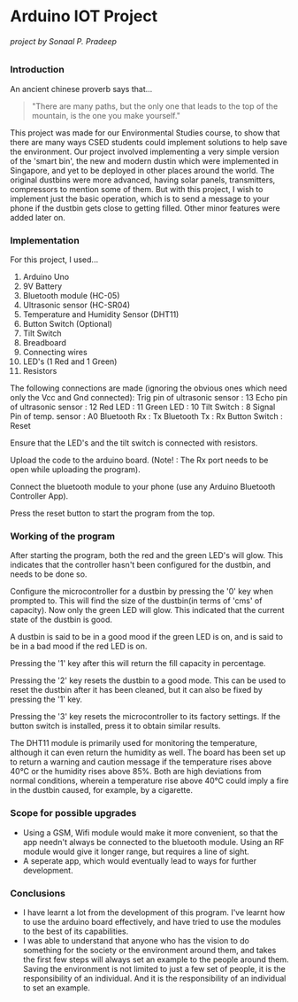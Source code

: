 Arduino IOT Project
===================
###### project by Sonaal P. Pradeep

### Introduction

An ancient chinese proverb says that...
 > "There are many paths, but the only one that leads to the top of the mountain, is the one you make yourself."


This project was made for our Environmental Studies course, to show that there are many ways CSED students could implement solutions to help save the environment. Our project involved implementing a very simple version of the 'smart bin', the new and modern dustin which were implemented in Singapore, and yet to be deployed in other places around the world. The original dustbins were more advanced, having solar panels, transmitters, compressors to mention some of them. But with this project, I wish to implement just the basic operation, which is to send a message to your phone if the dustbin gets close to getting filled. Other minor features were added later on.

### Implementation

For this project, I used...
1. Arduino Uno
2. 9V Battery
3. Bluetooth module (HC-05)
4. Ultrasonic sensor (HC-SR04)
5. Temperature and Humidity Sensor (DHT11)
7. Button Switch (Optional)
6. Tilt Switch
7. Breadboard
8. Connecting wires
9. LED's (1 Red and 1 Green)
10. Resistors

The following connections are made (ignoring the obvious ones which need only the Vcc and Gnd connected):
Trig pin of ultrasonic sensor : 13
Echo pin of ultrasonic sensor : 12
Red LED                       : 11
Green LED                     : 10
Tilt Switch                   : 8
Signal Pin of temp. sensor    : A0
Bluetooth Rx                  : Tx
Bluetooth Tx                  : Rx
Button Switch                 : Reset

Ensure that the LED's and the tilt switch is connected with resistors. 

Upload the code to the arduino board. (Note! : The Rx port needs to be open while uploading the program).

Connect the bluetooth module to your phone (use any Arduino Bluetooth Controller App).

Press the reset button to start the program from the top.

### Working of the program
After starting the program, both the red and the green LED's will glow. This indicates that the controller hasn't been configured for the dustbin, and needs to be done so.

Configure the microcontroller for a dustbin by pressing the '0' key when prompted to. This will find the size of the dustbin(in terms of 'cms' of capacity). Now only the green LED will glow. This indicated that the current state of the dustbin is good.

A dustbin is said to be in a good mood if the green LED is on, and is said to be in a bad mood if the red LED is on.

Pressing the '1' key after this will return the fill capacity in percentage. 

Pressing the '2' key resets the dustbin to a good mode. This can be used to reset the dustbin after it has been cleaned, but it can also be fixed by pressing the '1' key.

Pressing the '3' key resets the microcontroller to its factory settings. If the button switch is installed, press it to obtain similar results.

The DHT11 module is primarily used for monitoring the temperature, although it can even return the humidity as well. The board has been set up to return a warning and caution message if the temperature rises above 40°C or the humidity rises above 85%. Both are high deviations from normal conditions, wherein a temperature rise above 40°C could imply a fire in the dustbin caused, for example, by a cigarette. 

### Scope for possible upgrades

* Using a GSM, Wifi module would make it more convenient, so that the app needn't always be connected to the bluetooth module. Using an RF module would give it longer range, but requires a line of sight.
* A seperate app, which would eventually lead to ways for further development.

### Conclusions

* I have learnt a lot from the development of this program. I've learnt how to use the arduino board effectively, and have tried to use the modules to the best of its capabilities.
* I was able to understand that anyone who has the vision to do something for the society or the environment around them, and takes the first few steps will always set an example to the people around them. Saving the environment is not limited to just a few set of people, it is the responsibility of an individual. And it is the responsibility of an individual to set an example.
